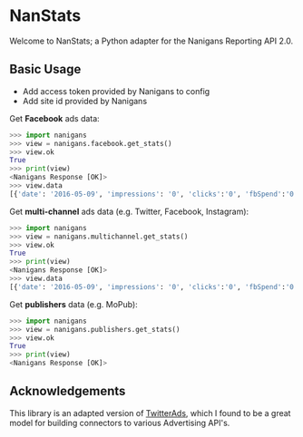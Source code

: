 # NanStats

Welcome to NanStats; a Python adapter for the Nanigans Reporting API 2.0. 

## Basic Usage

* Add access token provided by Nanigans to config
* Add site id provided by Nanigans

Get **Facebook** ads data:

```python
>>> import nanigans
>>> view = nanigans.facebook.get_stats()
>>> view.ok
True
>>> print(view)
<Nanigans Response [OK]>
>>> view.data
[{'date': '2016-05-09', 'impressions': '0', 'clicks':'0', 'fbSpend':'0.00', 'budgetPool': 'A'},...]
```

Get **multi-channel** ads data (e.g. Twitter, Facebook, Instagram):

```python
>>> import nanigans
>>> view = nanigans.multichannel.get_stats()
>>> view.ok
True
>>> print(view)
<Nanigans Response [OK]>
>>> view.data
[{'date': '2016-05-09', 'impressions': '0', 'clicks':'0', 'fbSpend':'0.00', 'budgetPool': 'A'},...]
```

Get **publishers** data (e.g. MoPub):

```python
>>> import nanigans
>>> view = nanigans.publishers.get_stats()
>>> view.ok
True
>>> print(view)
<Nanigans Response [OK]>
```


## Acknowledgements

This library is an adapted version of [TwitterAds](https://github.com/essence-tech/twitter-ads-api), which I found to be a great model for building connectors to various Advertising API's. 




